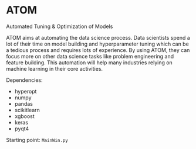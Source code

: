 # ATOM
Automated Tuning &amp; Optimization of Models

ATOM aims at automating the data science process. Data scientists spend a lot of their time on model building and hyperparameter tuning which can be a tedious process and requires lots of experience. By using ATOM, they can focus more on other data science tasks like problem engineering and feature building. This automation will help many industries relying on machine learning in their core activities.

Dependencies:
- hyperopt
- numpy
- pandas
- scikitlearn
- xgboost
- keras
- pyqt4

Starting point:
``` MainWin.py ```
